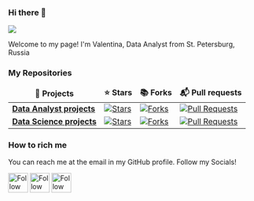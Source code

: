 ### Hi there 👋

![](https://visitor-badge.glitch.me/badge?page_id=valentinatihova.valentinatihova)

Welcome to my page!
I'm Valentina, Data Analyst from St. Petersburg, Russia

<h3>My Repositories</h3>

<table width=100%>
  <thead align="center">
    <tr border: none;>
      <td><b>🎁 Projects</b></td>
      <td><b>⭐ Stars</b></td>
      <td><b>📚 Forks</b></td>
      <td><b>📬 Pull requests</b></td>
    </tr>
  </thead>
  <tbody>


<tr>
      <td><a href="https://github.com/valentinatihova/DA_projects"><b>Data Analyst projects</b></a></td>
      <td><a href="https://github.com/valentinatihova/DA_projects/stargazers"><img alt="Stars" src="https://img.shields.io/github/stars/valentinatihova/DA_projects?style=flat-square&labelColor=343b41"/></a></td>
      <td><a href="https://github.com/valentinatihova/DA_projects/network/members"><img alt="Forks" src="https://img.shields.io/github/forks/valentinatihova/DA_projects?style=flat-square&labelColor=343b41"/></a></td>
      <td><a href="https://github.com/valentinatihova/DA_projects/pulls"><img alt="Pull Requests" src="https://img.shields.io/github/issues-pr/valentinatihova/DA_projects?style=flat-square&labelColor=343b41"/></a></td>
</tr>    
<tr>
      <td><a href="https://github.com/valentinatihova/DS_projects"><b>Data Science projects</b></a></td>
      <td><a href="https://github.com/valentinatihova/DS_projects/stargazers"><img alt="Stars" src="https://img.shields.io/github/stars/valentinatihova/DS_projects?style=flat-square&labelColor=343b41"/></a></td>
      <td><a href="https://github.com/valentinatihova/DS_projects/network/members"><img alt="Forks" src="https://img.shields.io/github/forks/valentinatihova/DS_projects?style=flat-square&labelColor=343b41"/></a></td>
      <td><a href="https://github.com/valentinatihova/DS_projects/pulls"><img alt="Pull Requests" src="https://img.shields.io/github/issues-pr/valentinatihova/DS_projects?style=flat-square&labelColor=343b41"/></a></td>
</tr>
  </tbody>
</table>

<h3>How to rich me</h3>
You can reach me at the email in my GitHub profile. Follow my Socials!

[<img src="https://raw.githubusercontent.com/Raymo111/Raymo111/master/socials/linkedin.png" height="40em" align="center" alt="Follow Valentina on LinkedIn" title="Follow Raymo111 on LinkedIn"/>](https://linkedin.com/in/valentina-tikhova/)
[<img src="https://raw.githubusercontent.com/Raymo111/Raymo111/master/socials/twitter.svg" height="40em" align="center" alt="Follow Valentina on Telegram" title="Follow Raymo111 on Twitter"/>](https://t.me/Tikhova_Valentina)
[<img src="https://raw.githubusercontent.com/Raymo111/Raymo111/master/socials/instagram.svg" height="40em" align="center" alt="Follow Valentina on Instagram" title="Follow Raymo111 on Instagram"/>](https://instagram.com/valentina.tihova)

